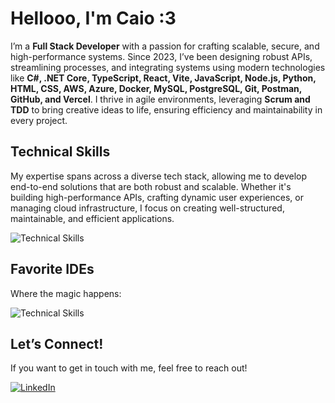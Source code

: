 # Hellooo, I'm Caio :3

I’m a **Full Stack Developer** with a passion for crafting scalable, secure, and high-performance systems. Since 2023, I’ve been designing robust APIs, streamlining processes, and integrating systems using modern technologies like **C#, .NET Core, TypeScript, React, Vite, JavaScript, Node.js, Python, HTML, CSS, AWS, Azure, Docker, MySQL, PostgreSQL, Git, Postman, GitHub, and Vercel**. I thrive in agile environments, leveraging **Scrum and TDD** to bring creative ideas to life, ensuring efficiency and maintainability in every project.

## Technical Skills

My expertise spans across a diverse tech stack, allowing me to develop end-to-end solutions that are both robust and scalable. Whether it's building high-performance APIs, crafting dynamic user experiences, or managing cloud infrastructure, I focus on creating well-structured, maintainable, and efficient applications.

![Technical Skills](https://skillicons.dev/icons?i=dotnet,cs,ts,react,vite,js,nodejs,py,html,css,aws,azure,docker,mysql,postgresql,git,postman,github,vercel&perline=7)

## Favorite IDEs

Where the magic happens:

![Technical Skills](https://skillicons.dev/icons?i=visualstudio,vscode&perline=2)

## Let’s Connect!

If you want to get in touch with me, feel free to reach out!

[![LinkedIn](https://skillicons.dev/icons?i=linkedin)](https://linkedin.com/in/caioapy/)
